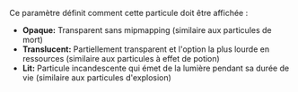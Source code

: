 Ce paramètre définit comment cette particule doit être affichée :

* **Opaque:** Transparent sans mipmapping (similaire aux particules de mort)
* **Translucent:** Partiellement transparent et l'option la plus lourde en ressources (similaire aux particules à effet de potion)
* **Lit:** Particule incandescente qui émet de la lumière pendant sa durée de vie (similaire aux particules d'explosion)
